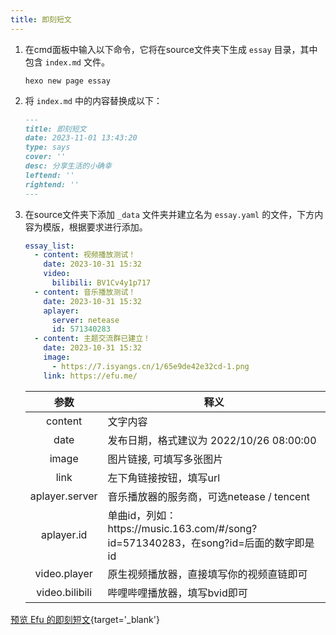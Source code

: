 ```yaml
---
title: 即刻短文
---
```


1. 在cmd面板中输入以下命令，它将在source文件夹下生成 `essay` 目录，其中包含 `index.md` ​文件。

    ```shell [Terminal]
    hexo new page essay
    ```

2. 将 `index.md` 中的内容替换成以下：

    ```markdown [source/essay/index.md]
    ---
    title: 即刻短文
    date: 2023-11-01 13:43:20
    type: says
    cover: ''
    desc: 分享生活的小确幸
    leftend: ''
    rightend: ''
    ---
    ```

3. 在source文件夹下添加 `_data` 文件夹并建立名为 `essay.yaml` 的文件，下方内容为模版，根据要求进行添加。

    ```yaml [source/_data/essay.yaml]
    essay_list:
      - content: 视频播放测试！
        date: 2023-10-31 15:32
        video:
          bilibili: BV1Cv4y1p717
      - content: 音乐播放测试！
        date: 2023-10-31 15:32
        aplayer:
          server: netease
          id: 571340283
      - content: 主题交流群已建立！
        date: 2023-10-31 15:32
        image:
          - https://7.isyangs.cn/1/65e9de42e32cd-1.png
        link: https://efu.me/
    ```
    
    |       参数       | 释义                                                                     |
    |:--------------:|------------------------------------------------------------------------|
    |    content     | 文字内容                                                                   |
    |      date      | 发布日期，格式建议为 2022/10/26 08:00:00                                         |
    |     image      | 图片链接, 可填写多张图片                                                          |
    |      link      | 左下角链接按钮，填写url                                                          |
    | aplayer.server | 音乐播放器的服务商，可选netease / tencent                                          |
    |   aplayer.id   | 单曲id，列如：https:\/\/music.163.com/#/song?id=571340283，在song?id=后面的数字即是id |
    |  video.player  | 原生视频播放器，直接填写你的视频直链即可                                                   |
    | video.bilibili | 哔哩哔哩播放器，填写bvid即可                                                       |

[预览 Efu 的即刻短文](https://www.efu.me/essay/){target='_blank'}